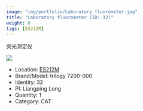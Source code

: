 ```yaml
---
image: "img/portfolio/Laboratory_fluorometer.jpg"
title: "Laboratory fluorometer (ID: 32)"
weight: 0
tags: [ES212M]
---
```


荧光测定仪

<!--more-->

![](../../img/portfolio/Laboratory_fluorometer.jpg)

- Location: [ES212M](../../tags/es212m)
- Brand/Model: trilogy 7200-000
- Identity: 32
- PI: Liangping Long
- Quantity: 1
- Category: CAT






